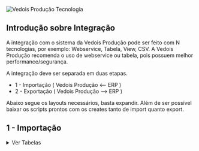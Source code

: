 ![Vedois Produção Tecnologia](http://vedois.com.br/site/wp-content/uploads/2018/04/logovedoispreto3.png)

## Introdução sobre Integração

A integração com o sistema da Vedois Produção pode ser feito com N tecnologias, por exemplo:
Webservice, Tabela, View, CSV. A Vedois Produção recomenda o uso de webservice ou tabela, pois possuem melhor performance/segurança.

A integração deve ser separada em duas etapas.

- 1 - Importação ( Vedois Produção <-- ERP )
- 2 - Exportação ( Vedois Produção --> ERP )

Abaixo segue os layouts necessários, basta expandir.
Além de ser possível baixar os scripts prontos com os creates tanto de import quanto export.

## 1 - Importação

<details>
    <summary>Ver Tabelas</summary>
    
    **Sistema: Vedois-Produção** <br>
    **Atualizado em: 06/04/2023**

    <summary>Nome da Tabela = IMPORTPRODUCT</summary>
    <h4>São cadastrados os produtos, para posterior associar às ordens de produção.</h4>
    
    |Coluna|Tipo de dado|Tamanho|Obs|Descrição|
    |---------------|--------------|----------------|------------------------------------|-------------|
    |**company**|Integer||default=1|Código da empresa|
    |**code**|Varchar|max_length=30||Código do produto|
    |version|Varchar|max_length=30||Versão do produto|
    |description|Varchar|max_length=128||Descrição do produto|
    |expected_time|Varchar|max_length=128||Tempo esperado do produto|
    |box_conversion|Varchar|max_length=128||Conversão de caixa do produto|
    |external_id|Varchar|max_length=128||ID externo do produto|
    |status_imp|Varchar|max_length=1|'N'=new,<br>'U'=update,<br>'I'=integrated|Define status da linha, caso for importação por tabela.|

    <summary>Nome da Tabela = IMPORTPRODUCTIONORDER</summary>
    <h4>Tabela responsável pelas ordens de produção.</h4>

    | Coluna| Tipo de dado| Tamanho| Obs| Descrição|
    | -------------- | ------------- | ----------------------------------- | ------------------------------------------- | ---------------------------------------------------------------------------------------------------------------------------------------------------------------------------------------------------------------------------------------------------------------------------------- |
    |**company**|Integer||default=1|Código da empresa|
    |**origin**|Varchar|max_length=30|default='0'|Código da origem|
    |**code**|Varchar|max_length=30||Código da ordem|
    |description|Varchar|max_length=128|blank=True,<br> null=True| Descrição da ordem|
    |**product**|Varchar|max_length=30|blank=True,<br> null=True| Código do produto|
    |derivation|Varchar|max_length=30|blank=True,<br> null=True| Derivação do produto|
    |order|Integer||default=1,<br>blank=True,<br> null=True| Número do pedido|
    |measurement_unit |Varchar|max_length=128| default="PC",<br>blank=True,<br>null=True| Unidade de medida, ex: pc, metros|
    |customer_name|Varchar|max_length=128|default="", <br>blank=True, null=True|Nome do cliente|
    |quantity|DecimalField|max_digits=20,<br>decimal_places=10 |default=1|Quantidade prevista da ordem|
    |grouped_production_order|Varchar|max_length=30|null=True,<br> blank=True| A coluna grouped_production_order é usada para realizar agrupamento de ordens de produção. Esta necessidade é quando a máquina produz mais de um produto ao mesmo tempo.|
    |fraction|DecimalField|max_digits=10,<br>decimal_places=9|default=1| E a fracao_master irá determinar o percentual de produção que deve ser distribuído entre as OPs do agrupamento. Se por exemplo eu tenho um ciclo que sai 10 unidades, e eu queira distribuir 4 para uma ordem e 6 para outra, devo utilizar os valores: 0,4 e 0,6 respectivamente. |
    |deadline|DateTimeField ||null=True,<br> blank=True|Data limite|
    |external_id|Varchar|max_length=128||ID externo da ordem de produção|
    |priority|DecimalField|max_digits=20,<br>decimal_places=10|default=1|distribuição das ordens no modulo planejamento.|
    |status_imp|Varchar|max_length=1|'N'=new,<br> 'U'=update,<br> 'I'=integrated |Define status da linha, caso for importação por tabela.|

    <summary>Nome da Tabela = IMPORTPRODUCTIONSEQUENCE</summary>
    <h4>Tabela responsável por concentrar as sequencias de produção, também conhecidas como roteiros, atividades, entre outros.</h4>

    | Coluna| Tipo de dado| Tamanho| Obs| Descrição|
    | -------------------- | ------------- | ----------------------------------- | ----------------------------------------- | ---------------------------------------------------------------------- |
    |**company**| Integer|| default=1| Código da empresa|
    |**origin**| Varchar| max_length=30| default='0'| Código da origem|
    |**code**| Varchar| max_length=30|| Código da Ordem Produção|
    |**sequence**| Integer||| Sequência do Roteiro|
    |**stage**| Integer||| Codigo do estagio|
    |resource| Varchar| max_length=30| blank=True,<br> null=True| Codigo da maquina|
    |tool| Varchar| max_length=30| blank=True,<br> null=True| Codigo da ferramenta|
    |operation_code| Varchar| max_length=30| blank=True,<br> null=True| Código da operacao|
    |operation_description| Varchar| max_length=30| blank=True,<br> null=True| Descrição da operacao|
    |quantity| DecimalField  | max_digits=20,<br>decimal_places=10 || Quantidade prevista|
    |quantity2| DecimalField  | max_digits=20,<br>decimal_places=10 || Quantidade2 prevista|
    |conversion_rate| Integer||| taxa de conversão usado para caso a unidade de medida seja M².|
    |measurement_unit| Varchar| max_digits=128,<br>default="PC"| blank=True, null=True| Unidade de medida da sequencia, Exemplo: PC(peça), M² (metro quadrado) |
    |expected_start_date | DateTimeField || blank=True,<br> null=True| Data prevista de inicio|
    |expected_end_date| DateTimeField || blank=True,<br> null=True| Data prevista de termino|
    |expected_setup| BigInteger|| default=0| Tempo de setup em segundos|
    |expected_time| BigInteger|| default=0| Tempo de produção em segundos|
    |external_id|Varchar|max_length=128||ID externo da sequencia de produção|
    |situation|Varchar|max_length=128||Situacao da sequencia de produção, L = liberado, F = finalizado|
    |status_imp| Varchar| max_length=1| 'N'=new,<br>'U'=update,<br>'I'=integrated | Define status da linha, caso for importação por tabela.|

    <summary>Nome da Tabela = IMPORTGROUPEDPRODUCTIONORDER</summary>
    <h4>Tabela responsável por concentrar o agrupamento de ordens produção.</h4>

    | Coluna| Tipo de dado| Tamanho| Obs| Descrição|
    | -------------------- | ------------- | ----------------------------------- | ----------------------------------------- | ---------------------------------------------------------------------- |
    |**company**| Integer|| default=1| Código da empresa|
    |**origin**| Varchar| max_length=30| default='0'| Código da origem|
    |**code**| Varchar| max_length=30|| Código do Agrupamento das Ordens Produção|
    |**stage**| Integer||| Codigo do estagio|
    |**production_orders**| Integer||| ID's das ordens de produção|
    |**production_sequence**| Integer||| Sequência do agrupamento|
    |fraction| Integer||| Fração do agrupamento|
    |status_imp| Varchar| max_length=1| 'N'=new,<br>'U'=update,<br>'I'=integrated | Define status da linha, caso for importação por tabela.|
</details>
